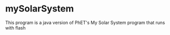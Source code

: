 # mySolarSystem
This program is a java version of PhET's My Solar System program that runs with flash
